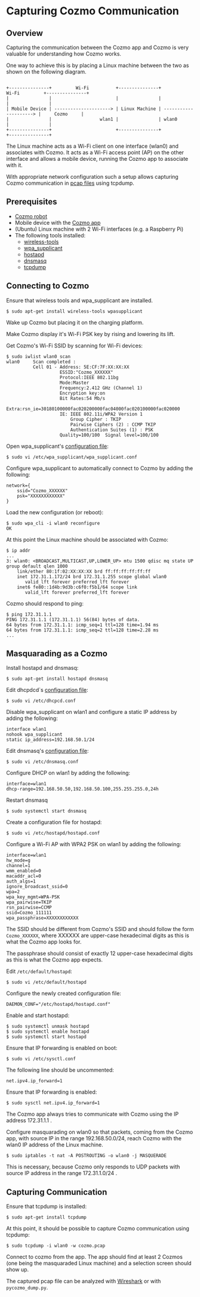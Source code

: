 Capturing Cozmo Communication
=============================


Overview
--------

Capturing the communication between the Cozmo app and Cozmo is very valuable for understanding how Cozmo works.

One way to achieve this is by placing a Linux machine between the two as shown on the following diagram.

```

+---------------+         Wi-Fi          +---------------+          Wi-Fi         +---------------+
|               |                        |               |                        |               |
| Mobile Device | ---------------------> | Linux Machine | ---------------------> |     Cozmo     |
|               |                  wlan1 |               | wlan0                  |               |
+---------------+                        +---------------+                        +---------------+

```

The Linux machine acts as a Wi-Fi client on one interface (wlan0) and associates with Cozmo. It acts as a Wi-Fi access
point (AP) on the other interface and allows a mobile device, running the Cozmo app to associate with it.

With appropriate network configuration such a setup allows capturing Cozmo communication in
[pcap files](https://en.wikipedia.org/wiki/Pcap) using tcpdump.


Prerequisites
-------------

- [Cozmo robot](https://www.digitaldreamlabs.com/pages/cozmo)
- Mobile device with the [Cozmo app](https://play.google.com/store/apps/details?id=com.anki.cozmo)
- (Ubuntu) Linux machine with 2 Wi-Fi interfaces (e.g. a Raspberry Pi)
- The following tools installed:
    - [wireless-tools](https://en.wikipedia.org/wiki/Wireless_tools_for_Linux)
    - [wpa_supplicant](https://en.wikipedia.org/wiki/Wpa_supplicant)
    - [hostapd](https://en.wikipedia.org/wiki/Hostapd)
    - [dnsmasq](https://en.wikipedia.org/wiki/Dnsmasq)
    - [tcpdump](https://en.wikipedia.org/wiki/Tcpdump)


Connecting to Cozmo
-------------------

Ensure that wireless tools and wpa_supplicant are installed.
```
$ sudo apt-get install wireless-tools wpasupplicant
```

Wake up Cozmo but placing it on the charging platform.

Make Cozmo display it's Wi-Fi PSK key by rising and lowering its lift.

Get Cozmo's Wi-Fi SSID by scanning for Wi-Fi devices:
```
$ sudo iwlist wlan0 scan
wlan0     Scan completed :
          Cell 01 - Address: 5E:CF:7F:XX:XX:XX
                    ESSID:"Cozmo_XXXXXX"
                    Protocol:IEEE 802.11bg
                    Mode:Master
                    Frequency:2.412 GHz (Channel 1)
                    Encryption key:on
                    Bit Rates:54 Mb/s
                    Extra:rsn_ie=30180100000fac020200000fac04000fac020100000fac020000
                    IE: IEEE 802.11i/WPA2 Version 1
                        Group Cipher : TKIP
                        Pairwise Ciphers (2) : CCMP TKIP
                        Authentication Suites (1) : PSK
                    Quality=100/100  Signal level=100/100  
```

Open wpa_supplicant's [configuration file](https://linux.die.net/man/5/wpa_supplicant.conf):
```
$ sudo vi /etc/wpa_supplicant/wpa_supplicant.conf
```

Configure wpa_supplicant to automatically connect to Cozmo by adding the following:
``` 
network={
    ssid="Cozmo_XXXXXX"
    psk="XXXXXXXXXXXX"
}
```

Load the new configuration (or reboot):
```
$ sudo wpa_cli -i wlan0 reconfigure
OK
```

At this point the Linux machine should be associated with Cozmo: 
```
$ ip addr
...
3: wlan0: <BROADCAST,MULTICAST,UP,LOWER_UP> mtu 1500 qdisc mq state UP group default qlen 1000
    link/ether 80:1f:02:XX:XX:XX brd ff:ff:ff:ff:ff:ff
    inet 172.31.1.172/24 brd 172.31.1.255 scope global wlan0
       valid_lft forever preferred_lft forever
    inet6 fe80::1d4b:9d3b:c6f0:f5b1/64 scope link 
       valid_lft forever preferred_lft forever
```

Cozmo should respond to ping:
```
$ ping 172.31.1.1
PING 172.31.1.1 (172.31.1.1) 56(84) bytes of data.
64 bytes from 172.31.1.1: icmp_seq=1 ttl=128 time=1.94 ms
64 bytes from 172.31.1.1: icmp_seq=2 ttl=128 time=2.28 ms
...
```


Masquarading as a Cozmo
-----------------------

Install hostapd and dnsmasq:
```
$ sudo apt-get install hostapd dnsmasq
```

Edit dhcpdcd`s [configuration file](https://manpages.ubuntu.com/manpages/trusty/man5/dhcpcd.conf.5.html):
```
$ sudo vi /etc/dhcpcd.conf
```

Disable wpa_supplicant on wlan1 and configure a static IP address by adding the following:
```
interface wlan1
nohook wpa_supplicant
static ip_address=192.168.50.1/24
```

Edit dnsmasq's [configuration file](https://linux.die.net/man/8/dnsmasq):
```
$ sudo vi /etc/dnsmasq.conf
```

Configure DHCP on wlan1 by adding the following:
```
interface=wlan1
dhcp-range=192.168.50.50,192.168.50.100,255.255.255.0,24h
```

Restart dnsmasq
```
$ sudo systemctl start dnsmasq
```

Create a configuration file for hostapd:
```
$ sudo vi /etc/hostapd/hostapd.conf 
```

Configure a Wi-Fi AP with WPA2 PSK on wlan1 by adding the following:
```
interface=wlan1
hw_mode=g
channel=1
wmm_enabled=0
macaddr_acl=0
auth_algs=1
ignore_broadcast_ssid=0
wpa=2
wpa_key_mgmt=WPA-PSK
wpa_pairwise=TKIP
rsn_pairwise=CCMP
ssid=Cozmo_111111
wpa_passphrase=XXXXXXXXXXXX
```

The SSID should be different from Cozmo's SSID and should follow the form `Cozmo_XXXXXX`, where XXXXXX are
upper-case hexadecimal digits as this is what the Cozmo app looks for.

The passphrase should consist of exactly 12 upper-case hexadecimal digits as this is what the Cozmo app expects.

Edit `/etc/default/hostapd`:
```
$ sudo vi /etc/default/hostapd
```

Configure the newly created configuration file:
```
DAEMON_CONF="/etc/hostapd/hostapd.conf"
```

Enable and start hostapd:
```
$ sudo systemctl unmask hostapd
$ sudo systemctl enable hostapd
$ sudo systemctl start hostapd
```

Ensure that IP forwarding is enabled on boot:
```
$ sudo vi /etc/sysctl.conf
```

The following line should be uncommented:
```
net.ipv4.ip_forward=1
```

Ensure that IP forwarding is enabled:
```
$ sudo sysctl net.ipv4.ip_forward=1
```

The Cozmo app always tries to communicate with Cozmo using the IP address 172.31.1.1 .

Configure masquarading on wlan0 so that packets, coming from the Cozmo app, with source IP in the range 192.168.50.0/24,
reach Cozmo with the wlan0 IP address of the Linux machine.
```
$ sudo iptables -t nat -A POSTROUTING -o wlan0 -j MASQUERADE
```

This is necessary, because Cozmo only responds to UDP packets with source IP address in the range 172.31.1.0/24 . 


Capturing Communication
-----------------------

Ensure that tcpdump is installed:
```
$ sudo apt-get install tcpdump
```

At this point, it should be possible to capture Cozmo communication using tcpdump:
```
$ sudo tcpdump -i wlan0 -w cozmo.pcap
```

Connect to cozmo from the app. The app should find at least 2 Cozmos (one being the masquaraded Linux machine) and a
selection screen should show up.

The captured pcap file can be analyzed with [Wireshark](https://en.wikipedia.org/wiki/Wireshark) or with
`pycozmo_dump.py`.
